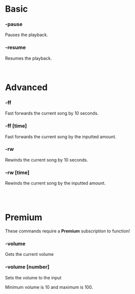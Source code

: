 # Basic

### -pause 
Pauses the playback.

### -resume
Resumes the playback.

<br>

# Advanced

### -ff
Fast forwards the current song by 10 seconds.

### -ff [time]
Fast forwards the current song by the inputted amount.

### -rw
Rewinds the current song by 10 seconds.

### -rw [time]
Rewinds the current song by the inputted amount.

<br><br>

# Premium

These commands require a **Premium** subscription to function!

### -volume
Gets the current volume

### -volume [number]
Sets the volume to the input

Minimum volume is 10 and maximum is 100.
